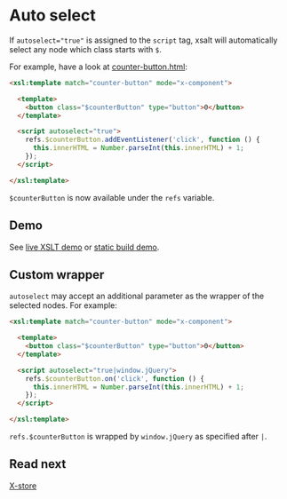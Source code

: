 # Auto select

If `autoselect="true"` is assigned to the `script` tag, xsalt will automatically select any node which class starts with `$`.

For example, have a look at [counter-button.html](./components/counter-button.html):
```html
<xsl:template match="counter-button" mode="x-component">

  <template>
    <button class="$counterButton" type="button">0</button>
  </template>

  <script autoselect="true">
    refs.$counterButton.addEventListener('click', function () {
      this.innerHTML = Number.parseInt(this.innerHTML) + 1;
    });
  </script>

</xsl:template>
```

`$counterButton` is now available under the `refs` variable.

## Demo

See [live XSLT demo](https://raw.githack.com/francescozaniol/xsalt/master/examples/autoselect/index.xhtml) or [static build demo](https://raw.githack.com/francescozaniol/xsalt/master/examples/autoselect/build.html).

## Custom wrapper

`autoselect` may accept an additional parameter as the wrapper of the selected nodes. For example:
```html
<xsl:template match="counter-button" mode="x-component">

  <template>
    <button class="$counterButton" type="button">0</button>
  </template>

  <script autoselect="true|window.jQuery">
    refs.$counterButton.on('click', function () {
      this.innerHTML = Number.parseInt(this.innerHTML) + 1;
    });
  </script>

</xsl:template>
```

`refs.$counterButton` is wrapped by `window.jQuery` as specified after `|`.

## Read next

[X-store](../x-store)